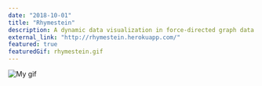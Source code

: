 ```yaml
---
date: "2018-10-01"
title: "Rhymestein"
description: A dynamic data visualization in force-directed graph data visualization in force-directed graph.
external_link: "http://rhymestein.herokuapp.com/"
featured: true
featuredGif: rhymestein.gif
---
```


![My gif](../../rhymestein.gif)